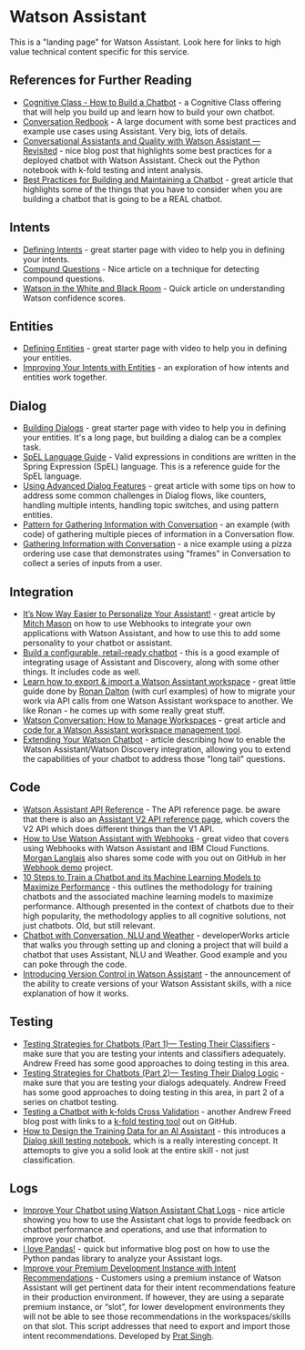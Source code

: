 # Watson Assistant

This is a "landing page" for Watson Assistant.  Look here for links to high value technical content specific for this service.

## References for Further Reading
- [Cognitive Class - How to Build a Chatbot](https://cognitiveclass.ai/courses/how-to-build-a-chatbot/) - a Cognitive Class offering that will help you build up and learn how to build your own chatbot.
- [Conversation Redbook](http://www.redbooks.ibm.com/Redbooks.nsf/RedbookAbstracts/sg248394.html) - A large document with some best practices and example use cases using Assistant.  Very big, lots of details.
- [Conversational Assistants and Quality with Watson Assistant — Revisited](https://medium.com/@dtoczala/conversational-assistants-and-quality-with-watson-assistant-revisited-123fb3bb9f1f) - nice blog post that highlights some best practices for a deployed chatbot with Watson Assistant.  Check out the Python notebook with k-fold testing and intent analysis.
- [Best Practices for Building and Maintaining a Chatbot](https://medium.com/ibm-watson/best-practices-for-building-and-maintaining-a-chatbot-a8b78f0b1b72) - great article that highlights some of the things that you have to consider when you are building a chatbot that is going to be a REAL chatbot.

## Intents
- [Defining Intents](https://cloud.ibm.com/docs/services/assistant?topic=assistant-intents#intents) - great starter page with video to help you in defining your intents.
- [Compund Questions](https://sodoherty.ai/2017/02/06/compound-questions/) - Nice article on a technique for detecting compound questions.
- [Watson in the White and Black Room](https://sodoherty.ai/2017/02/10/watson-in-the-black-and-white-room/) - Quick article on understanding Watson confidence scores.

## Entities
- [Defining Entities](https://cloud.ibm.com/docs/services/assistant?topic=assistant-entities) - great starter page with video to help you in defining your entities.
- [Improving Your Intents with Entities](https://sodoherty.ai/2017/01/16/improving-your-intents-with-entities/) - an exploration of how intents and entities work together.

## Dialog
- [Building Dialogs](https://cloud.ibm.com/docs/services/assistant?topic=assistant-dialog-build) - great starter page with video to help you in defining your entities.  It's a long page, but building a dialog can be a complex task.
- [SpEL Language Guide](https://docs.spring.io/spring/docs/current/spring-framework-reference/core.html#expressions-language-ref) - Valid expressions in conditions are written in the Spring Expression (SpEL) language.  This is a reference guide for the SpEL language.
- [Using Advanced Dialog Features](https://medium.com/ibm-watson/using-advanced-dialog-features-in-watson-conversation-5c0cea89e9b3) - great article with some tips on how to address some common challenges in Dialog flows, like counters, handling multiple intents, handling topic switches, and using pattern entities.
- [Pattern for Gathering Information with Conversation](https://ollycox.me/2016/11/18/pattern-for-gathering-information-in-ibm-watson-conversations/) - an example (with code) of gathering multiple pieces of information in a Conversation flow.
- [Gathering Information with Conversation](https://medium.com/@snrubnomis/gathering-information-with-ibm-watson-conversation-e23887ccbe3d) - a nice example using a pizza ordering use case that demonstrates using "frames" in Conversation to collect a series of inputs from a user.

## Integration
- [It’s Now Way Easier to Personalize Your Assistant!](https://medium.com/ibm-watson/its-now-way-easier-to-personalize-your-assistant-9a23a9cadd4) - great article by [Mitch Mason](https://medium.com/@mitchellmason) on how to use Webhooks to integrate your own applications with Watson Assistant, and how to use this to add some personality to your chatbot or assistant.
- [Build a configurable, retail-ready chatbot](https://developer.ibm.com/technologies/artificial-intelligence/patterns/create-cognitive-retail-chatbot/) - this is a good example of integrating usage of Assistant and Discovery, along with some other things.  It includes code as well.
- [Learn how to export & import a Watson Assistant workspace](https://github.com/rodalton/export-import-wa-workspace) - great little guide done by [Ronan Dalton](https://github.com/rodalton) (with curl examples) of how to migrate your work via API calls from one Watson Assistant workspace to another.  We like Ronan - he comes up with some really great stuff.
- [Watson Conversation: How to Manage Workspaces](https://www.ibm.com/blogs/bluemix/2017/04/watson-conversation-manage-workspaces/) - great article and [code for a Watson Assistant workspace management tool](https://github.com/data-henrik/watson-conversation-tool).
- [Extending Your Watson Chatbot](https://medium.com/@dtoczala/entending-your-watson-chatbot-fbd3291e0dd2) - article describing how to enable the Watson Assistant/Watson Discovery integration, allowing you to extend the capabilities of your chatbot to address those "long tail" questions.

## Code
- [Watson Assistant API Reference](https://cloud.ibm.com/apidocs/assistant/assistant-v1) - The API reference page.  be aware that there is also an [Assistant V2 API reference page](https://cloud.ibm.com/apidocs/assistant/assistant-v2), which covers the V2 API which does different things than the V1 API.
- [How to Use Watson Assistant with Webhooks](https://www.youtube.com/watch?v=5z3i5IsBVnk&feature=youtu.be) - great video that covers using Webhooks with Watson Assistant and IBM Cloud Functions.  [Morgan Langlais](https://github.com/modlanglais) also shares some code with you out on GitHub in her [Webhook demo](https://github.com/modlanglais/assistant-webhook-demo) project. 
- [10 Steps to Train a Chatbot and its Machine Learning Models to Maximize Performance](
https://developer.ibm.com/dwblog/2016/10-steps-train-chat-bot-chatbot-machine-learning/) - this outlines the methodology for training chatbots and the associated machine learning models to maximize performance. Although presented in the context of chatbots due to their high popularity, the methodology applies to all cognitive solutions, not just chatbots.  Old, but still relevant.
- [Chatbot with Conversation, NLU and Weather](https://developer.ibm.com/dwblog/2017/chatbot-watson-conversation-natural-language-understanding-nlu/) - developerWorks article that walks you through setting up and cloning a project that will build a chatbot that uses Assistant, NLU and Weather.  Good example and you can poke through the code.
- [Introducing Version Control in Watson Assistant](https://medium.com/ibm-watson/watson-assistant-versions-announcement-d60869b1f5f) - the announcement of the ability to create versions of your Watson Assistant skills, with a nice explanation of how it works. 

## Testing
- [Testing Strategies for Chatbots (Part 1)— Testing Their Classifiers](https://medium.com/ibm-watson/testing-strategies-for-chatbots-part-1-testing-their-classifiers-20becaf5f211) - make sure that you are testing your intents and classifiers adequately.  Andrew Freed has some good approaches to doing testing in this area.
- [Testing Strategies for Chatbots (Part 2)— Testing Their Dialog Logic](https://medium.com/ibm-watson/testing-strategies-for-chatbots-part-2-testing-their-dialog-logic-58e5f0e5548c) - make sure that you are testing your dialogs adequately.  Andrew Freed has some good approaches to doing testing in this area, in part 2 of a series on chatbot testing.
- [Testing a Chatbot with k-folds Cross Validation](https://medium.com/ibm-watson/testing-a-chatbot-with-k-folds-cross-validation-68dab111a6b) - another Andrew Freed blog post with links to a [k-fold testing tool](https://github.com/cognitive-catalyst/WA-Testing-Tool) out on GitHub.
- [How to Design the Training Data for an AI Assistant](https://medium.com/ibm-watson/announcing-dialog-skill-analysis-for-watson-assistant-83cdfb968178) - this introduces a [Dialog skill testing notebook](https://github.com/watson-developer-cloud/assistant-dialog-skill-analysis), which is a really interesting concept. It attemopts to give you a solid look at the entire skill - not just classification.

## Logs
- [Improve Your Chatbot using Watson Assistant Chat Logs](https://chatbotslife.com/improve-your-chatbot-using-watson-conversation-chat-logs-54a36b671261) - nice article showing you how to use the Assistant chat logs to provide feedback on chatbot performance and operations, and use that information to improve your chatbot.
- [I love Pandas!](https://sodoherty.ai/2017/04/19/i-love-pandas) - quick but informative blog post on how to use the Python pandas library to analyze your Assistant logs.
- [Improve your Premium Development Instance with Intent Recommendations](https://github.ibm.com/pratyushsingh/Logs-Retrieval-Watson-Assistant) - Customers using a premium instance of Watson Assistant will get pertinent data for their intent recommendations feature in their production environment. If however, they are using a separate premium instance, or “slot”, for lower development environments they will not be able to see those recommendations in the workspaces/skills on that slot. This script addresses that need to export and import those intent recommendations.  Developed by [Prat Singh](https://github.ibm.com/pratyushsingh).
